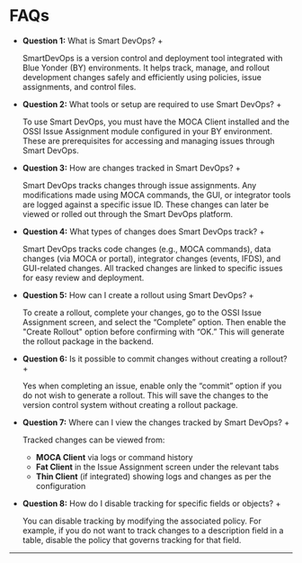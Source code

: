 # FAQs

+ **Question 1:** What is Smart DevOps? +

  SmartDevOps is a version control and deployment tool integrated with Blue Yonder (BY) environments. It helps track, manage, and rollout development changes safely and efficiently using policies, issue assignments, and control files.

+ **Question 2:** What tools or setup are required to use Smart DevOps? +

  To use Smart DevOps, you must have the MOCA Client installed and the OSSI Issue Assignment module configured in your BY environment. These are prerequisites for accessing and managing issues through Smart DevOps.

+ **Question 3:** How are changes tracked in Smart DevOps? +

  Smart DevOps tracks changes through issue assignments. Any modifications made using MOCA commands, the GUI, or integrator tools are logged against a specific issue ID. These changes can later be viewed or rolled out through the Smart DevOps platform.

+ **Question 4:** What types of changes does Smart DevOps track? +

  Smart DevOps tracks code changes (e.g., MOCA commands), data changes (via MOCA or portal), integrator changes (events, IFDS), and GUI-related changes. All tracked changes are linked to specific issues for easy review and deployment.

+ **Question 5:** How can I create a rollout using Smart DevOps? +

  To create a rollout, complete your changes, go to the OSSI Issue Assignment screen, and select the “Complete” option. Then enable the "Create Rollout" option before confirming with “OK.” This will generate the rollout package in the backend.

+ **Question 6:** Is it possible to commit changes without creating a rollout? +

  Yes when completing an issue, enable only the “commit” option if you do not wish to generate a rollout. This will save the changes to the version control system without creating a rollout package.

+ **Question 7:** Where can I view the changes tracked by Smart DevOps? +

  Tracked changes can be viewed from:
  - **MOCA Client** via logs or command history
  - **Fat Client** in the Issue Assignment screen under the relevant tabs
  - **Thin Client** (if integrated) showing logs and changes as per the configuration

+ **Question 8:** How do I disable tracking for specific fields or objects? +

  You can disable tracking by modifying the associated policy. For example, if you do not want to track changes to a description field in a table, disable the policy that governs tracking for that field.

  
---

<br><br>